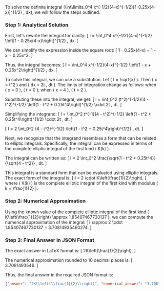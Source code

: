 To solve the definite integral \(\int\limits_0^4 x^{-1/2}(4-x)^{-1/2}[1-0.25x(4-x)]^{1/2} \, dx\), we will follow the steps outlined.

### Step 1: Analytical Solution

First, let's rewrite the integral for clarity:
\[ I = \int_0^4 x^{-1/2}(4-x)^{-1/2} \left[1 - 0.25x(4-x)\right]^{1/2} \, dx. \]

We can simplify the expression inside the square root:
\[ 1 - 0.25x(4-x) = 1 - x + 0.25x^2. \]

Thus, the integral becomes:
\[ I = \int_0^4 x^{-1/2}(4-x)^{-1/2} \left(1 - x + 0.25x^2\right)^{1/2} \, dx. \]

To solve this integral, we can use a substitution. Let \( t = \sqrt{x} \). Then \( x = t^2 \) and \( dx = 2t \, dt \). The limits of integration change as follows: when \( x = 0 \), \( t = 0 \); when \( x = 4 \), \( t = 2 \).

Substituting these into the integral, we get:
\[ I = \int_0^2 (t^2)^{-1/2}(4 - t^2)^{-1/2} \left(1 - t^2 + 0.25t^4\right)^{1/2} \cdot 2t \, dt. \]

Simplifying the integrand:
\[ I = \int_0^2 t^{-1}(4 - t^2)^{-1/2} \left(1 - t^2 + 0.25t^4\right)^{1/2} \cdot 2t \, dt. \]

\[ I = 2 \int_0^2 (4 - t^2)^{-1/2} \left(1 - t^2 + 0.25t^4\right)^{1/2} \, dt. \]

Next, we recognize that the integrand resembles a form that can be related to elliptic integrals. Specifically, the integral can be expressed in terms of the complete elliptic integral of the first kind \( K(k) \).

The integral can be written as:
\[ I = 2 \int_0^2 \frac{\sqrt{1 - t^2 + 0.25t^4}}{\sqrt{4 - t^2}} \, dt. \]

This integral is a standard form that can be evaluated using elliptic integrals. The exact form of the integral is:
\[ I = 2 \cdot K\left(\frac{1}{2}\right), \]
where \( K(k) \) is the complete elliptic integral of the first kind with modulus \( k = \frac{1}{2} \).

### Step 2: Numerical Approximation

Using the known value of the complete elliptic integral of the first kind \( K\left(\frac{1}{2}\right) \approx 1.85407467730137 \), we can compute the numerical approximation of the integral:
\[ I \approx 2 \cdot 1.85407467730137 = 3.70814935460274. \]

### Step 3: Final Answer in JSON Format

The exact answer in LaTeX format is:
\[ 2K\left(\frac{1}{2}\right). \]

The numerical approximation rounded to 10 decimal places is:
\[ 3.7081493546. \]

Thus, the final answer in the required JSON format is:
```json
{"answer": "2K\\left(\\frac{1}{2}\\right)", "numerical_answer": "3.7081493546"}
```
